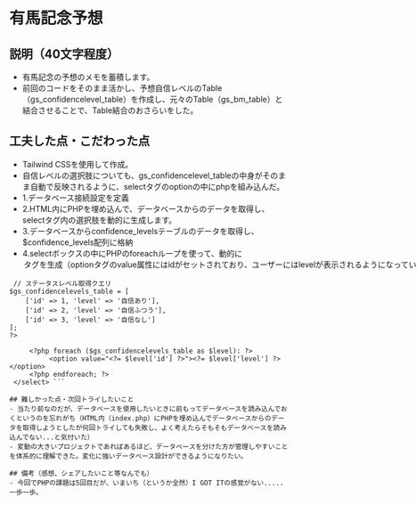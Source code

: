 # 有馬記念予想

## 説明（40文字程度）
- 有馬記念の予想のメモを蓄積します。
- 前回のコードをそのまま活かし、予想自信レベルのTable（gs_confidencelevel_table）を作成し、元々のTable（gs_bm_table）と結合させることで、Table結合のおさらいをした。

## 工夫した点・こだわった点
- Tailwind CSSを使用して作成。
- 自信レベルの選択肢についても、gs_confidencelevel_tableの中身がそのまま自動で反映されるように、selectタグのoptionの中にphpを組み込んだ。
- 1.データベース接続設定を定義
- 2.HTML内にPHPを埋め込んで、データベースからのデータを取得し、selectタグ内の選択肢を動的に生成します。
- 3.データベースからconfidence_levelsテーブルのデータを取得し、$confidence_levels配列に格納
- 4.selectボックスの中にPHPのforeachループを使って、動的に<option>タグを生成（optionタグのvalue属性にはidがセットされており、ユーザーにはlevelが表示されるようになっているため、送信されるのはoptionのvalueの値（つまりid）だが、ユーザーに表示されるのは$level['level']）
```
 // ステータスレベル取得クエリ
$gs_confidencelevels_table = [
    ['id' => 1, 'level' => '自信あり'],
    ['id' => 2, 'level' => '自信ふつう'],
    ['id' => 3, 'level' => '自信なし']
];
?>
```
```<select name="confidence_level_id" id="confidence_level_id" class="appearance-none border rounded w-full py-2 px-3 text-gray-700 leading-tight focus:outline-none focus:shadow-outline">
     <?php foreach ($gs_confidencelevels_table as $level): ?>
          <option value="<?= $level['id'] ?>"><?= $level['level'] ?></option>
     <?php endforeach; ?>
 </select> ```

## 難しかった点・次回トライしたいこと
- 当たり前なのだが、データベースを使用したいときに前もってデータベースを読み込んでおくというのを忘れがち（HTML内（index.php）にPHPを埋め込んでデータベースからのデータを取得しようとしたが何回トライしても失敗し、よく考えたらそもそもデータベースを読み込んでない...と気付いた）
- 変動の大きいプロジェクトであればあるほど、データベースを分けた方が管理しやすいことを体系的に理解できた。変化に強いデータベース設計ができるようになりたい。
  
## 備考（感想、シェアしたいこと等なんでも）
- 今回でPHPの課題は5回目だが、いまいち（というか全然）I GOT ITの感覚がない.....一歩一歩。
